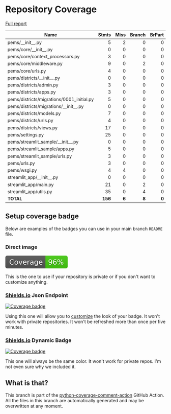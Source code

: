 # Repository Coverage

[Full report](https://htmlpreview.github.io/?https://github.com/compilerla/pems/blob/python-coverage-comment-action-data/htmlcov/index.html)

| Name                                       |    Stmts |     Miss |   Branch |   BrPart |   Cover |   Missing |
|------------------------------------------- | -------: | -------: | -------: | -------: | ------: | --------: |
| pems/\_\_init\_\_.py                       |        5 |        2 |        0 |        0 |     60% |       5-7 |
| pems/core/\_\_init\_\_.py                  |        0 |        0 |        0 |        0 |    100% |           |
| pems/core/context\_processors.py           |        3 |        0 |        0 |        0 |    100% |           |
| pems/core/middleware.py                    |        9 |        0 |        2 |        0 |    100% |           |
| pems/core/urls.py                          |        4 |        0 |        0 |        0 |    100% |           |
| pems/districts/\_\_init\_\_.py             |        0 |        0 |        0 |        0 |    100% |           |
| pems/districts/admin.py                    |        3 |        0 |        0 |        0 |    100% |           |
| pems/districts/apps.py                     |        3 |        0 |        0 |        0 |    100% |           |
| pems/districts/migrations/0001\_initial.py |        5 |        0 |        0 |        0 |    100% |           |
| pems/districts/migrations/\_\_init\_\_.py  |        0 |        0 |        0 |        0 |    100% |           |
| pems/districts/models.py                   |        7 |        0 |        0 |        0 |    100% |           |
| pems/districts/urls.py                     |        4 |        0 |        0 |        0 |    100% |           |
| pems/districts/views.py                    |       17 |        0 |        0 |        0 |    100% |           |
| pems/settings.py                           |       25 |        0 |        0 |        0 |    100% |           |
| pems/streamlit\_sample/\_\_init\_\_.py     |        0 |        0 |        0 |        0 |    100% |           |
| pems/streamlit\_sample/apps.py             |        5 |        0 |        0 |        0 |    100% |           |
| pems/streamlit\_sample/urls.py             |        3 |        0 |        0 |        0 |    100% |           |
| pems/urls.py                               |        3 |        0 |        0 |        0 |    100% |           |
| pems/wsgi.py                               |        4 |        4 |        0 |        0 |      0% |     10-16 |
| streamlit\_app/\_\_init\_\_.py             |        0 |        0 |        0 |        0 |    100% |           |
| streamlit\_app/main.py                     |       21 |        0 |        2 |        0 |    100% |           |
| streamlit\_app/utils.py                    |       35 |        0 |        4 |        0 |    100% |           |
|                                  **TOTAL** |  **156** |    **6** |    **8** |    **0** | **96%** |           |


## Setup coverage badge

Below are examples of the badges you can use in your main branch `README` file.

### Direct image

[![Coverage badge](https://raw.githubusercontent.com/compilerla/pems/python-coverage-comment-action-data/badge.svg)](https://htmlpreview.github.io/?https://github.com/compilerla/pems/blob/python-coverage-comment-action-data/htmlcov/index.html)

This is the one to use if your repository is private or if you don't want to customize anything.

### [Shields.io](https://shields.io) Json Endpoint

[![Coverage badge](https://img.shields.io/endpoint?url=https://raw.githubusercontent.com/compilerla/pems/python-coverage-comment-action-data/endpoint.json)](https://htmlpreview.github.io/?https://github.com/compilerla/pems/blob/python-coverage-comment-action-data/htmlcov/index.html)

Using this one will allow you to [customize](https://shields.io/endpoint) the look of your badge.
It won't work with private repositories. It won't be refreshed more than once per five minutes.

### [Shields.io](https://shields.io) Dynamic Badge

[![Coverage badge](https://img.shields.io/badge/dynamic/json?color=brightgreen&label=coverage&query=%24.message&url=https%3A%2F%2Fraw.githubusercontent.com%2Fcompilerla%2Fpems%2Fpython-coverage-comment-action-data%2Fendpoint.json)](https://htmlpreview.github.io/?https://github.com/compilerla/pems/blob/python-coverage-comment-action-data/htmlcov/index.html)

This one will always be the same color. It won't work for private repos. I'm not even sure why we included it.

## What is that?

This branch is part of the
[python-coverage-comment-action](https://github.com/marketplace/actions/python-coverage-comment)
GitHub Action. All the files in this branch are automatically generated and may be
overwritten at any moment.